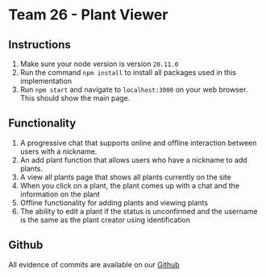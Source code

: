 # Team 26 - Plant Viewer

## Instructions
1. Make sure your node version is version `20.11.0` 
2. Run the command `npm install` to install all packages used in this implementation
3. Run `npm start` and navigate to `localhost:3000` on your web browser. This should show the main page.

## Functionality
1. A progressive chat that supports online and offline interaction between users with a nickname.
2. An add plant function that allows users who have a nickname to add plants.
3. A view all plants page that shows all plants currently on the site
4. When you click on a plant, the plant comes up with a chat and the information on the plant
5. Offline functionality for adding plants and viewing plants
6. The ability to edit a plant if the status is unconfirmed and the username is the same as the plant creator using identification

## Github
All evidence of commits are available on our [Github](https://github.com/AlessandroPerelli/com3504-team19)
